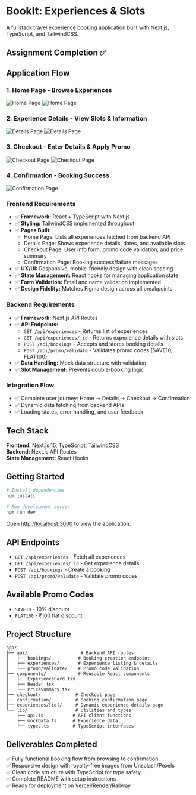 # BookIt: Experiences & Slots

A fullstack travel experience booking application built with Next.js, TypeScript, and TailwindCSS.

## Assignment Completion ✅

## Application Flow

### 1. Home Page - Browse Experiences
![Home Page](./public/home1.png)
![Home Page](./public/home2.png)

### 2. Experience Details - View Slots & Information
![Details Page](./public/exp1.png)
![Details Page](./public/exp2.png)

### 3. Checkout - Enter Details & Apply Promo
![Checkout Page](./public/chech1.png)
![Checkout Page](./public/check2.png)

### 4. Confirmation - Booking Success
![Confirmation Page](./public/confirm.png)


### Frontend Requirements
- ✅ **Framework:** React + TypeScript with Next.js
- ✅ **Styling:** TailwindCSS implemented throughout
- ✅ **Pages Built:**
  - Home Page: Lists all experiences fetched from backend API
  - Details Page: Shows experience details, dates, and available slots
  - Checkout Page: User info form, promo code validation, and price summary
  - Confirmation Page: Booking success/failure messages
- ✅ **UX/UI:** Responsive, mobile-friendly design with clean spacing
- ✅ **State Management:** React hooks for managing application state
- ✅ **Form Validation:** Email and name validation implemented
- ✅ **Design Fidelity:** Matches Figma design across all breakpoints

### Backend Requirements
- ✅ **Framework:** Next.js API Routes
- ✅ **API Endpoints:**
  - `GET /api/experiences` - Returns list of experiences
  - `GET /api/experiences/:id` - Returns experience details with slots
  - `POST /api/bookings` - Accepts and stores booking details
  - `POST /api/promo/validate` - Validates promo codes (SAVE10, FLAT100)
- ✅ **Data Handling:** Mock data structure with validation
- ✅ **Slot Management:** Prevents double-booking logic

### Integration Flow
- ✅ Complete user journey: Home → Details → Checkout → Confirmation
- ✅ Dynamic data fetching from backend APIs
- ✅ Loading states, error handling, and user feedback

## Tech Stack

**Frontend:** Next.js 15, TypeScript, TailwindCSS  
**Backend:** Next.js API Routes  
**State Management:** React Hooks

## Getting Started

```bash
# Install dependencies
npm install

# Run development server
npm run dev
```

Open [http://localhost:3000](http://localhost:3000) to view the application.


## API Endpoints

- `GET /api/experiences` - Fetch all experiences
- `GET /api/experiences/:id` - Get experience details
- `POST /api/bookings` - Create a booking
- `POST /api/promo/validate` - Validate promo codes

## Available Promo Codes

- `SAVE10` - 10% discount
- `FLAT100` - ₹100 flat discount

## Project Structure

```
app/
├── api/                    # Backend API routes
│   ├── bookings/          # Booking creation endpoint
│   ├── experiences/       # Experience listing & details
│   └── promo/validate/    # Promo code validation
├── components/            # Reusable React components
│   ├── ExperienceCard.tsx
│   ├── Header.tsx
│   └── PriceSummary.tsx
├── checkout/             # Checkout page
├── confirmation/         # Booking confirmation page
├── experiences/[id]/     # Dynamic experience details page
└── lib/                  # Utilities and types
    ├── api.ts           # API client functions
    ├── mockData.ts      # Experience data
    └── types.ts         # TypeScript interfaces
```

## Deliverables Completed

✅ Fully functional booking flow from browsing to confirmation  
✅ Responsive design with royalty-free images from Unsplash/Pexels  
✅ Clean code structure with TypeScript for type safety  
✅ Complete README with setup instructions  
✅ Ready for deployment on Vercel/Render/Railway
